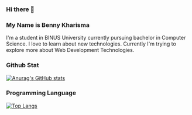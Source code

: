 ### Hi there 👋
### My Name is Benny Kharisma

I'm a student in BINUS University currently pursuing bachelor in Computer Science. I love to learn about new technologies. Currently I'm trying to explore more about Web Development Technologies.

### Github Stat
[![Anurag's GitHub stats](https://github-readme-stats.vercel.app/api?username=Xcaliburx&show_icons=true&theme=radical)](https://github.com/anuraghazra/github-readme-stats)


### Programming Language
[![Top Langs](https://github-readme-stats.vercel.app/api/top-langs/?username=Xcaliburx&layout=compact)](https://github.com/anuraghazra/github-readme-stats)
<!--
**Xcaliburx/Xcaliburx** is a ✨ _special_ ✨ repository because its `README.md` (this file) appears on your GitHub profile.

Here are some ideas to get you started:

- 🔭 I’m currently working on ...
- 🌱 I’m currently learning ...
- 👯 I’m looking to collaborate on ...
- 🤔 I’m looking for help with ...
- 💬 Ask me about ...
- 📫 How to reach me: ...
- 😄 Pronouns: ...
- ⚡ Fun fact: ...
-->
